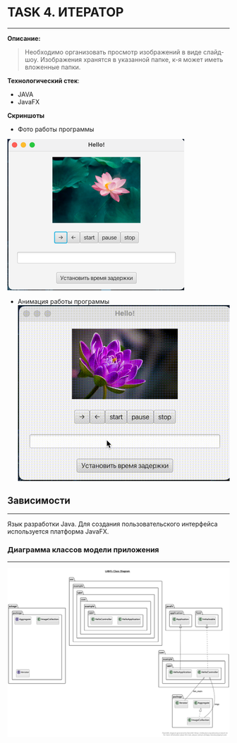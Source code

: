 [1]:example/img.png
[2]:example/example.gif
[3]:example/lab4-dimClass.png


# TASK 4. ИТЕРАТОР

---
**Описание:** 

> Необходимо организовать просмотр изображений в виде слайд-шоу. 
> Изображения хранятся в указанной папке, 
> к-я может иметь вложенные папки.

**Технологический стек**:
* JAVA
* JavaFX

**Скриншоты**
* Фото работы программы

![ФОТО][1]
* Анимация работы программы
![ФОТО][2]

## Зависимости

---
Язык разработки Java. 
Для создания пользовательского интерфейса используется платформа JavaFX.

### Диаграмма классов модели приложения

---
![ФОТО][3]

 
